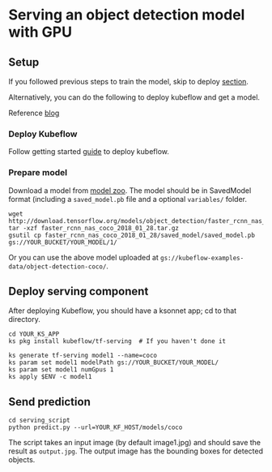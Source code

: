# Serving an object detection model with GPU

## Setup

If you followed previous steps to train the model, skip to deploy [section](#deploy-serving-component).

Alternatively, you can do the following to deploy kubeflow and get a model.

Reference
[blog](https://cloud.google.com/blog/big-data/2017/09/performing-prediction-with-tensorflow-object-detection-models-on-google-cloud-machine-learning-engine)

### Deploy Kubeflow
Follow getting started
[guide](https://www.kubeflow.org/docs/started/getting-started/) to deploy
kubeflow.

### Prepare model
Download a model from [model zoo](https://github.com/tensorflow/models/blob/master/research/object_detection/g3doc/detection_model_zoo.md).
The model should be in SavedModel format (including a `saved_model.pb` file and a
optional `variables/` folder.

```
wget http://download.tensorflow.org/models/object_detection/faster_rcnn_nas_coco_2018_01_28.tar.gz
tar -xzf faster_rcnn_nas_coco_2018_01_28.tar.gz
gsutil cp faster_rcnn_nas_coco_2018_01_28/saved_model/saved_model.pb gs://YOUR_BUCKET/YOUR_MODEL/1/
```

Or you can use the above model uploaded at `gs://kubeflow-examples-data/object-detection-coco/`.

## Deploy serving component

After deploying Kubeflow, you should have a ksonnet app; cd to that directory.
```
cd YOUR_KS_APP
ks pkg install kubeflow/tf-serving  # If you haven't done it

ks generate tf-serving model1 --name=coco
ks param set model1 modelPath gs://YOUR_BUCKET/YOUR_MODEL/
ks param set model1 numGpus 1
ks apply $ENV -c model1
```

## Send prediction
```
cd serving_script
python predict.py --url=YOUR_KF_HOST/models/coco
```

The script takes an input image (by default image1.jpg) and should save the result as `output.jpg`.
The output image has the bounding boxes for detected objects.

